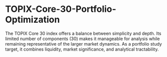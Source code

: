 # TOPIX-Core-30-Portfolio-Optimization
The TOPIX Core 30 index offers a balance between simplicity and depth. Its limited number of components (30) makes it manageable for analysis while remaining representative of the larger market dynamics. As a portfolio study target, it combines liquidity, market significance, and analytical tractability.
